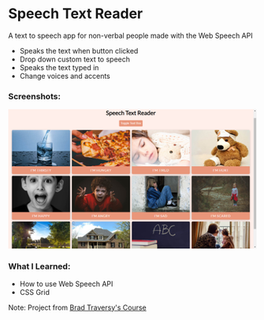 # Speech Text Reader

A text to speech app for non-verbal people made with the Web Speech API

- Speaks the text when button clicked
- Drop down custom text to speech
- Speaks the text typed in
- Change voices and accents

### Screenshots:

![Project UI](https://github.com/lucas3z/speech-text-reader/blob/master/screenshots/project-ui.png?raw=true)

### What I Learned:

- How to use Web Speech API
- CSS Grid

Note: Project from [Brad Traversy's Course](https://vanillawebprojects.com/)
